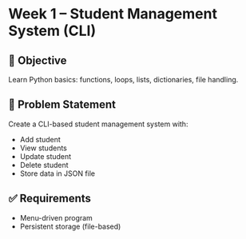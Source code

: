 # Week 1 – Student Management System (CLI)

## 🎯 Objective
Learn Python basics: functions, loops, lists, dictionaries, file handling.

## 📌 Problem Statement
Create a CLI-based student management system with:
- Add student
- View students
- Update student
- Delete student
- Store data in JSON file

## ✅ Requirements
- Menu-driven program
- Persistent storage (file-based)
